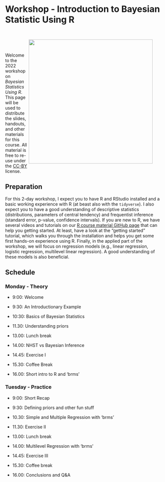 Workshop - Introduction to Bayesian Statistic Using R
================

<div style="padding: 2em;">

<img src="https://upload.wikimedia.org/wikipedia/commons/a/a0/Prior%2C_Likelihood%2C_Posterior_schematic.svg" width = 400 align="right" />

</div>

Welcome to the 2022 workshop on *Bayesian Statistics Using R*. This page
will be used to distribute the slides, handouts, and other materials for
this course. All material is free to re-use under the
[CC-BY](https://github.com/masurp/workshop_bayes/blob/main/LICENSE.md)
license.

## Preparation

For this 2-day workshop, I expect you to have R and RStudio installed
and a basic working experience with R (at beast also with the
`tidyverse`). I also expect you to have a good understanding of
descriptive statistics (distributions, parameters of central tendency)
and frequentist inference (standard error, p-value, confidence
intervals). If you are new to R, we have several videos and tutorials on
our [R course material GitHub
page](https://github.com/ccs-amsterdam/r-course-material) that can help
you getting started. At least, have a look at the “getting started”
tutorial, which walks you through the installation and helps you get
some first hands-on experience using R. Finally, in the applied part of
the workshop, we will focus on regression models (e.g., linear
regression, logistic regression, multilevel linear regression). A good
understanding of these models is also beneficial.

## Schedule

### Monday - Theory

-   9:00: Welcome

-   9:30: An Introductionary Example

-   10:30: Basics of Bayesian Statistics

-   11.30: Understanding priors

-   13.00: Lunch break

-   14.00: NHST vs Bayesian Inference

-   14.45: Exercise I

-   15.30: Coffee Break

-   16.00: Short intro to R and ‘brms’

### Tuesday - Practice

-   9:00: Short Recap

-   9:30: Defining priors and other fun stuff

-   10.30: Simple and Multiple Regression with ‘brms’

-   11.30: Exercise II

-   13.00: Lunch break

-   14.00: Multilevel Regression with ‘brms’

-   14.45: Exercise III

-   15.30: Coffee break

-   16.00: Conclusions and Q&A
